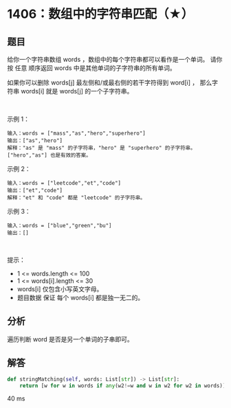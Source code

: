 # 1406：数组中的字符串匹配（★）




## 题目

给你一个字符串数组 words ，数组中的每个字符串都可以看作是一个单词。
请你按 任意 顺序返回 words 中是其他单词的子字符串的所有单词。

如果你可以删除 words[j] 最左侧和/或最右侧的若干字符得到 word[i] ，
那么字符串 words[i] 就是 words[j] 的一个子字符串。

 

示例 1：

    输入：words = ["mass","as","hero","superhero"]
    输出：["as","hero"]
    解释："as" 是 "mass" 的子字符串，"hero" 是 "superhero" 的子字符串。
    ["hero","as"] 也是有效的答案。
示例 2：

    输入：words = ["leetcode","et","code"]
    输出：["et","code"]
    解释："et" 和 "code" 都是 "leetcode" 的子字符串。
示例 3：

    输入：words = ["blue","green","bu"]
    输出：[]
 

提示：
- 1 <= words.length <= 100
- 1 <= words[i].length <= 30
- words[i] 仅包含小写英文字母。
- 题目数据 保证 每个 words[i] 都是独一无二的。


## 分析

遍历判断 word 是否是另一个单词的子串即可。

## 解答

```python
def stringMatching(self, words: List[str]) -> List[str]:
    return [w for w in words if any(w2!=w and w in w2 for w2 in words)]
```
40 ms


